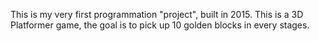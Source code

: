 This is my very first programmation "project", built in 2015.
This is a 3D Platformer game, the goal is to pick up 10 golden blocks in every stages.
